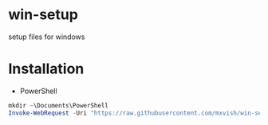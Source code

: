 # win-setup
setup files for windows

# Installation
- PowerShell
```ps1
mkdir ~\Documents\PowerShell
Invoke-WebRequest -Uri "https://raw.githubusercontent.com/mxvish/win-setup/main/Microsoft.PowerShell_profile.ps1" -OutFile "~\Documents\PowerShell\Microsoft.PowerShell_profile.ps1"
```
